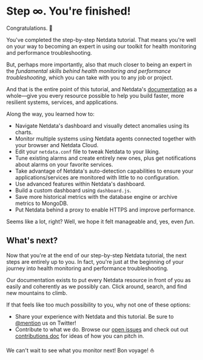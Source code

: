 <!--
---
title: "Step ∞. You're finished!"
custom_edit_url: https://github.com/netdata/netdata/edit/master/docs/step-by-step/step-99.md
---
-->

# Step ∞. You're finished!

Congratulations. 🎉

You've completed the step-by-step Netdata tutorial. That means you're well on your way to becoming an expert in using
our toolkit for health monitoring and performance troubleshooting.

But, perhaps more importantly, also that much closer to being an expert in the _fundamental skills behind health
monitoring and performance troubleshooting_, which you can take with you to any job or project.

And that is the entire point of this tutorial, and Netdata's [documentation](https://learn.netdata.cloud) as a
whole—give you every resource possible to help you build faster, more resilient systems, services, and applications.

Along the way, you learned how to:

-   Navigate Netdata's dashboard and visually detect anomalies using its charts.
-   Monitor multiple systems using Netdata agents connected together with your browser and Netdata Cloud.
-   Edit your `netdata.conf` file to tweak Netdata to your liking.
-   Tune existing alarms and create entirely new ones, plus get notifications about alarms on your favorite services.
-   Take advantage of Netdata's auto-detection capabilities to ensure your applications/services are monitored with
    little to no configuration.
-   Use advanced features within Netdata's dashboard.
-   Build a custom dashboard using `dashboard.js`.
-   Save more historical metrics with the database engine or archive metrics to MongoDB.
-   Put Netdata behind a proxy to enable HTTPS and improve performance.

Seems like a lot, right? Well, we hope it felt manageable and, yes, even _fun_.

## What's next?

Now that you're at the end of our step-by-step Netdata tutorial, the next steps are entirely up to you. In fact, you're
just at the beginning of your journey into health monitoring and performance troubleshooting.

Our documentation exists to put every Netdata resource in front of you as easily and coherently as we possibly can.
Click around, search, and find new mountains to climb.

If that feels like too much possibility to you, why not one of these options:

-   Share your experience with Netdata and this tutorial. Be sure to [@mention](https://twitter.com/linuxnetdata) us on 
    Twitter!
-   Contribute to what we do. Browse our [open issues](https://github.com/netdata/netdata/issues) and check out out
    [contributions doc](/CONTRIBUTING.md) for ideas of how you can pitch in.

We can't wait to see what you monitor next! Bon voyage! ⛵

